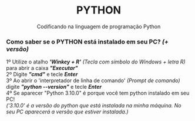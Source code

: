 <h1 align="center">PYTHON</h1>

<p align="center">Codificando na linguagem de programação Python</p>

### Como saber se o PYTHON está instalado em seu PC? _(+ versão)_
1º Utilize o atalho ***'Winkey + R'*** _(Tecla com símbolo do Windows + letra R)_ para abrir a caixa ***"Executar"***<br>
2º Digite ***"cmd"*** e tecle ***Enter***<br>
3º Ao abrir o 'interpretador de linha de comando' _(Prompt de comando)_ digite ***"python --version"*** e tecle ***Enter***<br>
4º Se aparecer "Python 3.10.0" é porque você tem python instalado em seu PC!<br>
_('3.10.0' é a versão do python que está instalada na minha máquina. No seu PC aparecerá a versão que estiver instalada.)_
